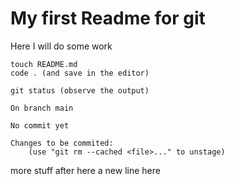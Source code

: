 # My first Readme for git

Here I will do some work

```
touch README.md
code . (and save in the editor)

git status (observe the output)
```

```
On branch main

No commit yet

Changes to be commited:
    (use "git rm --cached <file>..." to unstage)

```

more stuff after here
a new line here
